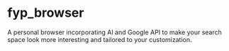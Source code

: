 # fyp_browser
A personal browser incorporating AI and Google API to make your search space look more interesting and tailored to your customization.
